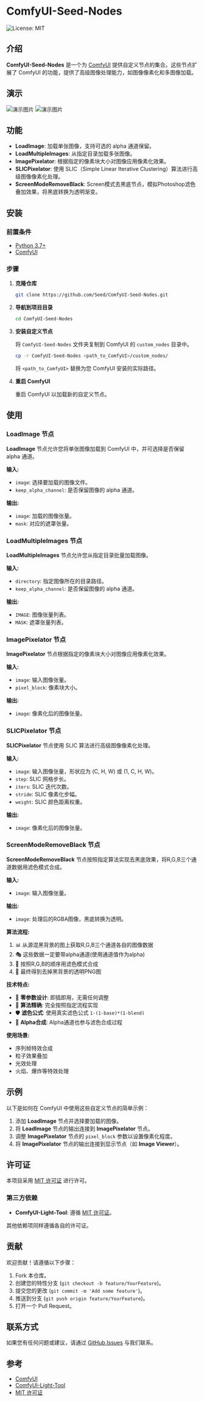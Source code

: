 # ComfyUI-Seed-Nodes

![License: MIT](https://img.shields.io/badge/License-MIT-yellow.svg)

## 介绍

**ComfyUI-Seed-Nodes** 是一个为 [ComfyUI](https://github.com/comfyanonymous/ComfyUI) 提供自定义节点的集合。这些节点扩展了 ComfyUI 的功能，提供了高级图像处理能力，如图像像素化和多图像加载。

## 演示
![演示图片](./images/单图像素化.png)
![演示图片](./images/批量像素化.png)

## 功能

- **LoadImage**: 加载单张图像，支持可选的 alpha 通道保留。
- **LoadMultipleImages**: 从指定目录加载多张图像。
- **ImagePixelator**: 根据指定的像素块大小对图像应用像素化效果。
- **SLICPixelator**: 使用 SLIC（Simple Linear Iterative Clustering）算法进行高级图像像素化处理。
- **ScreenModeRemoveBlack**: Screen模式去黑底节点，模拟Photoshop滤色叠加效果，将黑底转换为透明渐变。

## 安装

### 前置条件

- [Python 3.7+](https://www.python.org/downloads/)
- [ComfyUI](https://github.com/comfyanonymous/ComfyUI)

### 步骤

1. **克隆仓库**

   ```bash
   git clone https://github.com/Seed/ComfyUI-Seed-Nodes.git
   ```

2. **导航到项目目录**

   ```bash
   cd ComfyUI-Seed-Nodes
   ```

3. **安装自定义节点**

   将 `ComfyUI-Seed-Nodes` 文件夹复制到 ComfyUI 的 `custom_nodes` 目录中。

   ```bash
   cp -r ComfyUI-Seed-Nodes <path_to_ComfyUI>/custom_nodes/
   ```

   将 `<path_to_ComfyUI>` 替换为您 ComfyUI 安装的实际路径。

4. **重启 ComfyUI**

   重启 ComfyUI 以加载新的自定义节点。

## 使用

### LoadImage 节点

**LoadImage** 节点允许您将单张图像加载到 ComfyUI 中，并可选择是否保留 alpha 通道。

**输入:**
- `image`: 选择要加载的图像文件。
- `keep_alpha_channel`: 是否保留图像的 alpha 通道。

**输出:**
- `image`: 加载的图像张量。
- `mask`: 对应的遮罩张量。

### LoadMultipleImages 节点

**LoadMultipleImages** 节点允许您从指定目录批量加载图像。

**输入:**
- `directory`: 指定图像所在的目录路径。
- `keep_alpha_channel`: 是否保留图像的 alpha 通道。

**输出:**
- `IMAGE`: 图像张量列表。
- `MASK`: 遮罩张量列表。

### ImagePixelator 节点

**ImagePixelator** 节点根据指定的像素块大小对图像应用像素化效果。

**输入:**
- `image`: 输入图像张量。
- `pixel_block`: 像素块大小。

**输出:**
- `image`: 像素化后的图像张量。

### SLICPixelator 节点

**SLICPixelator** 节点使用 SLIC 算法进行高级图像像素化处理。

**输入:**
- `image`: 输入图像张量，形状应为 (C, H, W) 或 (1, C, H, W)。
- `step`: SLIC 网格步长。
- `iters`: SLIC 迭代次数。
- `stride`: SLIC 像素化步幅。
- `weight`: SLIC 颜色距离权重。

**输出:**
- `image`: 像素化后的图像张量。

### ScreenModeRemoveBlack 节点

**ScreenModeRemoveBlack** 节点按照指定算法实现去黑底效果，将R,G,B三个通道数据用滤色模式合成。

**输入:**
- `image`: 输入图像张量。

**输出:**
- `image`: 处理后的RGBA图像，黑底转换为透明。

**算法流程:**
1. 📊 从源混黑背景的图上获取R,G,B三个通道各自的图像数据
2. 🎭 这些数据一定要带alpha通道(使用通道值作为alpha)
3. 🔄 按照R,G,B的顺序用滤色模式合成
4. 🎯 最终得到去掉黑背景的透明PNG图

**技术特点:**
- 🎯 **零参数设计**: 即插即用，无需任何调整
- 🔬 **算法精确**: 完全按照指定流程实现
- 🛡️ **滤色公式**: 使用真实滤色公式 `1-(1-base)*(1-blend)`
- 🚀 **Alpha合成**: Alpha通道也参与滤色合成过程

**使用场景:**
- 序列帧特效合成
- 粒子效果叠加
- 光效处理
- 火焰、爆炸等特效处理

## 示例

以下是如何在 ComfyUI 中使用这些自定义节点的简单示例：

1. 添加 **LoadImage** 节点并选择要加载的图像。
2. 将 **LoadImage** 节点的输出连接到 **ImagePixelator** 节点。
3. 调整 **ImagePixelator** 节点的 `pixel_block` 参数以设置像素化程度。
4. 将 **ImagePixelator** 节点的输出连接到显示节点（如 **Image Viewer**）。

## 许可证

本项目采用 [MIT 许可证](LICENSE) 进行许可。

### 第三方依赖

- **ComfyUI-Light-Tool**: 遵循 [MIT 许可证](LICENSE)。

其他依赖项同样遵循各自的许可证。

## 贡献

欢迎贡献！请遵循以下步骤：

1. Fork 本仓库。
2. 创建您的特性分支 (`git checkout -b feature/YourFeature`)。
3. 提交您的更改 (`git commit -m 'Add some feature'`)。
4. 推送到分支 (`git push origin feature/YourFeature`)。
5. 打开一个 Pull Request。

## 联系方式

如果您有任何问题或建议，请通过 [GitHub Issues](https://github.com/Seed/ComfyUI-Seed-Nodes/issues) 与我们联系。

## 参考

- [ComfyUI](https://github.com/comfyanonymous/ComfyUI)
- [ComfyUI-Light-Tool](https://github.com/ihmily/ComfyUI-Light-Tool)
- [MIT 许可证](https://opensource.org/licenses/MIT)
